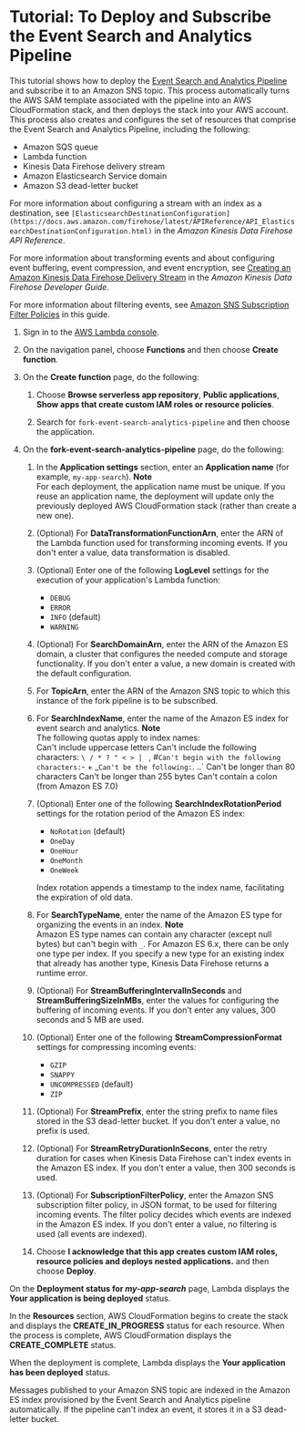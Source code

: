 # Tutorial: To Deploy and Subscribe the Event Search and Analytics Pipeline<a name="deploy-event-search-analytics-pipeline"></a>

This tutorial shows how to deploy the [Event Search and Analytics Pipeline](sns-fork-pipeline-as-subscriber.md#sns-fork-event-search-and-analytics-pipeline) and subscribe it to an Amazon SNS topic\. This process automatically turns the AWS SAM template associated with the pipeline into an AWS CloudFormation stack, and then deploys the stack into your AWS account\. This process also creates and configures the set of resources that comprise the Event Search and Analytics Pipeline, including the following:
+ Amazon SQS queue
+ Lambda function
+ Kinesis Data Firehose delivery stream
+ Amazon Elasticsearch Service domain
+ Amazon S3 dead\-letter bucket

For more information about configuring a stream with an index as a destination, see `[ElasticsearchDestinationConfiguration](https://docs.aws.amazon.com/firehose/latest/APIReference/API_ElasticsearchDestinationConfiguration.html)` in the *Amazon Kinesis Data Firehose API Reference*\.

For more information about transforming events and about configuring event buffering, event compression, and event encryption, see [Creating an Amazon Kinesis Data Firehose Delivery Stream](https://docs.aws.amazon.com/firehose/latest/dev/basic-create.html) in the *Amazon Kinesis Data Firehose Developer Guide*\.

For more information about filtering events, see [Amazon SNS Subscription Filter Policies](sns-subscription-filter-policies.md) in this guide\.

1. Sign in to the [AWS Lambda console](https://console.aws.amazon.com/lambda/)\.

1. On the navigation panel, choose **Functions** and then choose **Create function**\.

1. On the **Create function** page, do the following:

   1. Choose **Browse serverless app repository**, **Public applications**, **Show apps that create custom IAM roles or resource policies**\.

   1. Search for `fork-event-search-analytics-pipeline` and then choose the application\.

1. On the **fork\-event\-search\-analytics\-pipeline** page, do the following:

   1. In the **Application settings** section, enter an **Application name** \(for example, `my-app-search`\)\.
**Note**  
For each deployment, the application name must be unique\. If you reuse an application name, the deployment will update only the previously deployed AWS CloudFormation stack \(rather than create a new one\)\.

   1. \(Optional\) For **DataTransformationFunctionArn**, enter the ARN of the Lambda function used for transforming incoming events\. If you don't enter a value, data transformation is disabled\.

   1. \(Optional\) Enter one of the following **LogLevel** settings for the execution of your application's Lambda function:
      + `DEBUG`
      + `ERROR`
      + `INFO` \(default\)
      + `WARNING`

   1. \(Optional\) For **SearchDomainArn**, enter the ARN of the Amazon ES domain, a cluster that configures the needed compute and storage functionality\. If you don't enter a value, a new domain is created with the default configuration\.

   1. For **TopicArn**, enter the ARN of the Amazon SNS topic to which this instance of the fork pipeline is to be subscribed\.

   1. For **SearchIndexName**, enter the name of the Amazon ES index for event search and analytics\.
**Note**  
The following quotas apply to index names:  
Can't include uppercase letters
Can't include the following characters: `\ / * ? " < > | ` , #`
Can't begin with the following characters: `- + _`
Can't be the following: `. ..`
Can't be longer than 80 characters
Can't be longer than 255 bytes
Can't contain a colon \(from Amazon ES 7\.0\)

   1. \(Optional\) Enter one of the following **SearchIndexRotationPeriod** settings for the rotation period of the Amazon ES index:
      + `NoRotation` \(default\)
      + `OneDay`
      + `OneHour`
      + `OneMonth`
      + `OneWeek`

      Index rotation appends a timestamp to the index name, facilitating the expiration of old data\. 

   1. For **SearchTypeName**, enter the name of the Amazon ES type for organizing the events in an index\.
**Note**  
Amazon ES type names can contain any character \(except null bytes\) but can't begin with `_`\.
For Amazon ES 6\.x, there can be only one type per index\. If you specify a new type for an existing index that already has another type, Kinesis Data Firehose returns a runtime error\.

   1. \(Optional\) For **StreamBufferingIntervalInSeconds** and **StreamBufferingSizeInMBs**, enter the values for configuring the buffering of incoming events\. If you don't enter any values, 300 seconds and 5 MB are used\.

   1. \(Optional\) Enter one of the following **StreamCompressionFormat** settings for compressing incoming events:
      + `GZIP`
      + `SNAPPY`
      + `UNCOMPRESSED` \(default\)
      + `ZIP`

   1. \(Optional\) For **StreamPrefix**, enter the string prefix to name files stored in the S3 dead\-letter bucket\. If you don't enter a value, no prefix is used\.

   1. \(Optional\) For **StreamRetryDurationInSecons**, enter the retry duration for cases when Kinesis Data Firehose can't index events in the Amazon ES index\. If you don't enter a value, then 300 seconds is used\.

   1. \(Optional\) For **SubscriptionFilterPolicy**, enter the Amazon SNS subscription filter policy, in JSON format, to be used for filtering incoming events\. The filter policy decides which events are indexed in the Amazon ES index\. If you don't enter a value, no filtering is used \(all events are indexed\)\.

   1. Choose **I acknowledge that this app creates custom IAM roles, resource policies and deploys nested applications\.** and then choose **Deploy**\.

On the **Deployment status for *my\-app\-search*** page, Lambda displays the **Your application is being deployed** status\.

In the **Resources** section, AWS CloudFormation begins to create the stack and displays the **CREATE\_IN\_PROGRESS** status for each resource\. When the process is complete, AWS CloudFormation displays the **CREATE\_COMPLETE** status\.

When the deployment is complete, Lambda displays the **Your application has been deployed** status\.

Messages published to your Amazon SNS topic are indexed in the Amazon ES index provisioned by the Event Search and Analytics pipeline automatically\. If the pipeline can't index an event, it stores it in a S3 dead\-letter bucket\.
